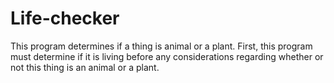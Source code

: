 # Life-checker
This program determines if a thing is animal or a plant. First, this program must determine if it is living before any considerations regarding whether or not this thing is an animal or a plant.
